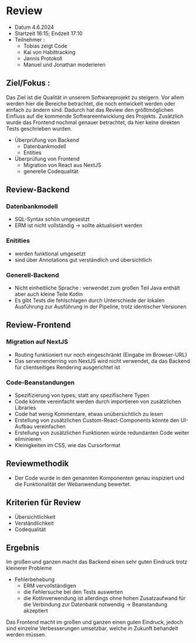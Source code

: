 # Review
- Datum 4.6.2024
- Startzeit 16:15; Endzeit 17:10
- Teilnehmer :
  - Tobias zeigt Code
  - Kai von Habittracking
  - Jannis Protokoll
  - Manuel und Jonathan moderieren
## Ziel/Fokus :
Das Ziel ist die Qualität in unserem Softwareprojekt zu steigern. Vor allem werden hier die Bereiche betrachtet, die noch entwickelt werden oder einfach zu ändern sind. Dadurch hat das Review den größtmöglichen Einfluss auf die kommende Softwareentwicklung des Projekts. Zusätzlich wurde das Frontend nochmal genauer betrachtet, da hier keine direkten Tests geschrieben wurden.
- Überprüfung von Backend
  - Datenbankmodell
  - Entities
- Überprüfung von Frontend
  - Migration von React aus NextJS
  - generelle Codequalität
  
## Review-Backend
###  Datenbankmodell 
- SQL-Syntax schön umgesestzt
- ERM ist nicht vollständig -> sollte aktualisiert werden
### Enitities
- werden funktional umgesetzt
- sind über Annotations gut verständlich und übersichtlich
### Generell-Backend
- Nicht einheitliche Sprache : verwendet zum großen Teil Java enthält aber auch kleine Teile Kotlin
- Es gibt Tests die fehlschlagen durch Unterschiede der lokalen Ausführung zur Ausführung in der Pipeline, trotz identischer Versionen

## Review-Frontend
### Migration auf NextJS
- Routing funktioniert nur noch eingeschränkt (Eingabe im Browser-URL)
- Das serverrenderring von NextJS wird nicht verwendet, da das Backend für clientseitiges Rendering ausgerichtet ist

### Code-Beanstandungen
- Spezifizierung von types; statt any spezifischere Typen
- Code könnte vereinfacht werden durch importieren von zusätzlichen Libraries
- Code hat wenig Kommentare, etwas unübersichtlich zu lesen
- Erstellung von zusätzlichen Custom-React-Components könnte den UI-Aufbau vereinfachen
- Erstellung von zusätzlichen Funktionen würde redundanten Code weiter eliminieren
- Kleinigkeiten im CSS, wie das Cursorformat 
  
## Reviewmethodik
- Der Code wurde in den genannten Komponenten genau inspiziert und die Funktionalität der Webanwendung bewertet.

## Kriterien für Review
- Übersichtlichkeit
- Verständlichkeit
- Codequalität


## Ergebnis
Im großen und ganzen macht das Backend einen sehr guten Eindruck trotz kleinerer Probleme
- Fehlerbehebung 
  - ERM vervollständigen
  - die Fehlersuche bei den Tests auswerten
  - die Kotlinverwendung ist allerdings ohne hohen Zusatzaufwand für die Verbindung zur Datenbank notwendig -> Beanstandung akzeptiert
    
Das Frontend macht im großen und ganzen einen guten Eindruck, jedoch sind einzelne Verbesserungen umsetzbar, welche in Zukunft behandelt werden müssen.
 

